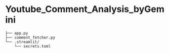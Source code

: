# Youtube_Comment_Analysis_byGemini

```Project App Structure
├── app.py
├── comment_fetcher.py
└── .streamlit/
    └── secrets.toml
```

